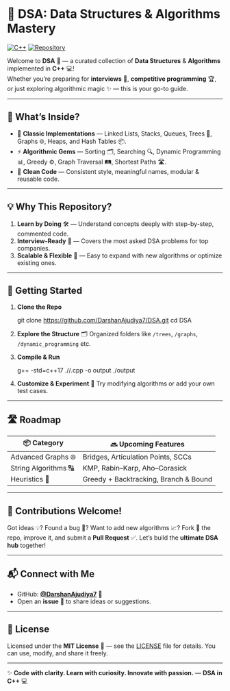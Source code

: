 
# 🚀 DSA: Data Structures & Algorithms Mastery  

[![C++](https://img.shields.io/badge/language-C%2B%2B-blue.svg)](https://isocpp.org/) [![Repository](https://img.shields.io/badge/repo-DSA-orange.svg)](#)  

Welcome to **DSA** 🎯 — a curated collection of **Data Structures** & **Algorithms** implemented in **C++** 💻!  
Whether you’re preparing for **interviews** 🧠, **competitive programming** 🏆, or just exploring algorithmic magic ✨ — this is your go-to guide.  

---

## 📂 What’s Inside?  

- 🧱 **Classic Implementations** — Linked Lists, Stacks, Queues, Trees 🌳, Graphs 🌐, Heaps, and Hash Tables 📦.  
- ⚡ **Algorithmic Gems** — Sorting 🗂, Searching 🔍, Dynamic Programming 📊, Greedy ⚙, Graph Traversal 🛤, Shortest Paths 🛣.  
- 📜 **Clean Code** — Consistent style, meaningful names, modular & reusable code.  

---

## 💡 Why This Repository?  

1. **Learn by Doing** 🛠 — Understand concepts deeply with step-by-step, commented code.  
2. **Interview-Ready** 🎤 — Covers the most asked DSA problems for top companies.  
3. **Scalable & Flexible** 🔄 — Easy to expand with new algorithms or optimize existing ones.  

---

## 🚀 Getting Started  

1. **Clone the Repo**  

   git clone https://github.com/DarshanAjudiya7/DSA.git
   cd DSA


2. **Explore the Structure** 🗂
   Organized folders like `/trees`, `/graphs`, `/dynamic_programming` etc.

3. **Compile & Run**


   g++ -std=c++17 ./<category>/<file>.cpp -o output
   ./output
   

4. **Customize & Experiment** 🔬
   Try modifying algorithms or add your own test cases.

---

## 🛣 Roadmap

| 📦 Category          | 🔜 Upcoming Features                  |
| -------------------- | ------------------------------------- |
| Advanced Graphs 🌐   | Bridges, Articulation Points, SCCs    |
| String Algorithms 🔠 | KMP, Rabin–Karp, Aho–Corasick         |
| Heuristics 🧮        | Greedy + Backtracking, Branch & Bound |

---

## 🤝 Contributions Welcome!

Got ideas 💡? Found a bug 🐛? Want to add new algorithms 📈?
Fork 🍴 the repo, improve it, and submit a **Pull Request** ✅.
Let’s build the **ultimate DSA hub** together!

---

## 📬 Connect with Me

* GitHub: [**@DarshanAjudiya7**](https://github.com/DarshanAjudiya7) 🐙
* Open an **issue** 💬 to share ideas or suggestions.

---

## 📜 License

Licensed under the **MIT License** 📄 — see the [LICENSE](LICENSE) file for details.
You can use, modify, and share it freely.

---

✨ **Code with clarity. Learn with curiosity. Innovate with passion.**
— **DSA in C++** 💻



